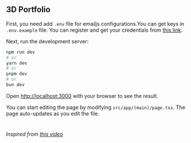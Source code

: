 ## 3D Portfolio

First, you need add `.env` file for emailjs configurations.You can get keys in `.env.example` file. You can register and get your credentials from [this link](https://www.emailjs.com/).

Next, run the development server:

```bash
npm run dev
# or
yarn dev
# or
pnpm dev
# or
bun dev
```

Open [http://localhost:3000](http://localhost:3000) with your browser to see the result.

You can start editing the page by modifying `src/app/(main)/page.tsx`. The page auto-updates as you edit the file.

#

_Inspired from [this video](https://www.youtube.com/watch?v=FkowOdMjvYo)_
